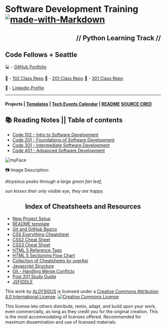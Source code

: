 # Software Development Training [![made-with-Markdown](https://img.shields.io/badge/Made%20with-Markdown-1f425f.svg)](http://commonmark.org)

<h2 align="right">// Python Learning Track //</h2>

## Code Fellows + Seattle

💻 - [GitHub Portfolio](https://github.com/AL0YSI0US)

📁 - [102 Class Repo](https://github.com/codefellows/seattle-102w10) 📁 - [201 Class Repo](https://github.com/codefellows/seattle-201n21) 📁 - [301 Class Repo](https://github.com/codefellows/seattle-code-301n21?fbclid=IwAR2Qd3zRLS95T-yT1K08SwKv558tICKsNONwSJW1ksXNLwFuztgZzVcr_UU)

💼 - [Linkedin Profile](https://www.linkedin.com/in/a-todd-charliemike/)

---

#### Projects | [Templates](https://github.com/AL0YSI0US/templates/blob/main/README.md) | [Tech Events Calendar](https://github.com/AL0YSI0US/aloysious-the-ambitious/blob/main/README.md) | [README](https://github.com/AL0YSI0US/AL0YSI0US/blob/main/README.md) [**SOURCE CRED**](https://sourcecred.io/docs/)

## 📚 Reading Notes || Table of contents

+ [Code 102 - Intro to Software Development](Codefellows_102.md)
+ [Code 201 - Foundations of Software Development](Codefellows_201.md)
+ [Code 301 - Intermediate Software Development](Codefellows_301.md)
+ [Code 401 - Advanced Software Development](Codefellows_401.md)

![myFace](https://miro.medium.com/max/121/1*uNH6r8IUEzVFGI2dYZUPCQ.jpeg)

📷 Image Description:

*Aloysious peeks through a large green fan leaf,*

*sun kisses their only visible eye, they are happy.*

<h2 align="center">Index of Cheatsheets and Resources</h2>

- [New Project Setup](https://github.com/codefellows/seattle-201n21/blob/master/class-02/project_setup.md)
- [README template](https://github.com/codefellows/seattle-201n21/blob/master/class-02/README-template.md)
- [Git and GitHub Basics](https://github.com/codefellows/seattle-201n21/blob/master/class-02/git-and-github-basics-guide.md)
- [CSS Everything Cheatsheet](https://overapi.com/css)
- [CSS2 Cheat Sheet](https://github.com/codefellows/seattle-201n21/blob/master/cheat-sheets/css2-cheat-sheet.pdf)
- [CSS3 Cheat Sheet](https://github.com/codefellows/seattle-201n21/blob/master/cheat-sheets/css3-cheat-sheet.pdf)
- [HTML 5 Reference Tags](https://github.com/codefellows/seattle-201n21/blob/master/cheat-sheets/html5-reference-tags.jpg)
- [HTML 5 Sectioning Flow Chart](https://github.com/codefellows/seattle-201n21/blob/master/cheat-sheets/html5-sectioning-flowchart.pdf)
- [Collection of Cheatsheets by overApi](https://overapi.com/)
- [Javascript Structure](https://github.com/codefellows/seattle-201n21/blob/master/class-09/javascript-structure.md)
- [Git - Handling Merge Conflicts](https://github.com/codefellows/seattle-201n21/blob/master/class-15/handling-merge-conflicts.md)
- [Post 201 Study Guide](https://github.com/codefellows/seattle-201n21/blob/master/class-15/post-201-study-guide.md)
- [JSFIDDLE](https://jsfiddle.net/)

This work by <a xmlns:cc="http://creativecommons.org/ns#" href="https://github.com/AL0YSI0US/" property="cc:attributionName" rel="cc:attributionURL">AL0YSI0US</a> is licensed under a <a rel="license" href="http://creativecommons.org/licenses/by/4.0/">Creative Commons Attribution 4.0 International License</a>. <a rel="license" href="http://creativecommons.org/licenses/by/4.0/"><img alt="Creative Commons License" style="border-width:0" src="https://i.creativecommons.org/l/by/4.0/88x31.png" /></a><br />

This license lets others distribute, remix, adapt, and build upon your work, even commercially, as long as they credit you for the original creation. This is the most accommodating of licenses offered. Recommended for maximum dissemination and use of licensed materials.

